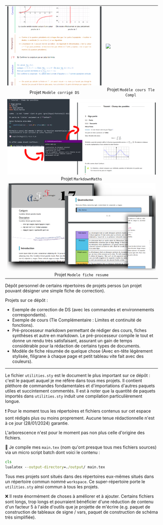 
<table align='center'>
  <tr>
    <td><img src='Modèle%20corrigé%20DS/icon.png' align='center' width='400'></td>
    <td><img src='Modèle cours Tle Compl/icone.png' align='center' width='400'></td>
  </tr>
  <tr>
     <td align='center'>Projet <code>Modèle corrigé DS</code></td>
     <td align='center'>Projet <code>Modèle cours Tle Compl</code></td>
  </tr>
  <tr>
    <td colspan='2'><img src='Projet%20MarkdownMaths/icone.png' align='center' width='800'></td>
  </tr>
  <tr>
    <td colspan='2' align='center'>Projet <code>MarkdownMaths</code></td>
  </tr>
  <tr>
    <td colspan='2'><img src='Modele%20fiche%20resume/icon.png' align='center' width='800'></td>
  </tr>
  <tr>
    <td colspan='2' align='center'>Projet <code>Modele fiche resume</code></td>
  </tr>
  
 </table>



Dépôt personnel de certains répertoires de projets persos (un projet pouvant désigner une simple fiche de correction).

Projets sur ce dépôt :
- Exemple de correction de DS (avec les commandes et environnements correspondants).
- Exemple de cours (Tle Complémentaire : Limites et continuité de fonctions).
- Pré-processeur markdown permettant de rédiger des cours, fiches synthèses et autre en markdown. Le pré-processeur compile le tout et donne un rendu très satisfaisant, assurant un gain de temps considérable pour la rédaction de certains types de documents.
- Modèle de fiche résumée de quelque chose (Avec en-tête légèrement stylisée, filigrane à chaque page et petit tableau vite fait avec des couleurs).

---

Le fichier `utilities.sty` est le document le plus important sur ce dépôt : c'est le paquet auquel je me réfère dans tous mes projets. Il contient pléthore de commandes fondamentales et d'importations d'autres paquets utiles et succintement commentés.
Il est à noter que la quantité de paquets importés dans `utilities.sty` induit une compilation particulièrement longue.

:heavy_exclamation_mark: Pour le moment tous les répertoires et fichiers contenus sur cet espace sont rédigés plus ou moins proprement. Aucune tenue rédactionnelle n'est à ce jour (28/01/2024) garantie.

L'arborescence n'est pour le moment pas non plus celle d'origine des fichiers.

:hammer: Je compile mes `main.tex` (nom qu'ont presque tous mes fichiers sources) via un micro script batch dont voici le contenu :
```bat
cls
lualatex --output-directory=./output/ main.tex
```
Tous mes projets sont situés dans des répertoires eux-mêmes situés dans un répertoire commun nommé `workspace`. Ce super-répertoire porte le `utilities.sty` ainsi commun à tous les projets.

:x: Il reste énormément de choses à améliorer et à ajouter. Certains fichiers sont longs, trop longs et pourraient bénéficier d'une réduction de contenu d'un facteur 5 à l'aide d'outils que je projette de m'écrire (e.g. paquet de construction de tableaux de signe / vars, paquet de construction de schéma très simplifiée).

